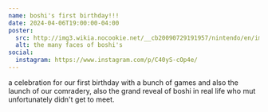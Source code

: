 ```yaml
---
name: boshi's first birthday!!!
date: 2024-04-06T19:00:00-04:00
poster:
  src: http://img3.wikia.nocookie.net/__cb20090729191957/nintendo/en/images/5/5a/Boshi.jpg
  alt: the many faces of boshi's
social:
  instagram: https://www.instagram.com/p/C40yS-cOp4e/
---
```


a celebration for our first birthday with a bunch of games and also the launch of our comradery, also the grand reveal of boshi in real life who mut unfortunately didn't get to meet.
